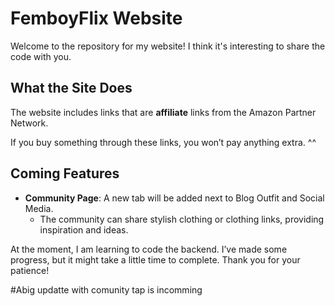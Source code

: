 # FemboyFlix Website #

Welcome to the repository for my website! I think it's interesting to share the code with you.

## What the Site Does ##

The website includes links that are **affiliate** links from the Amazon Partner Network.

If you buy something through these links, you won’t pay anything extra. ^^

## Coming Features ##

- **Community Page**: A new tab will be added next to Blog Outfit and Social Media.
  - The community can share stylish clothing or clothing links, providing inspiration and ideas.

At the moment, I am learning to code the backend. I’ve made some progress, but it might take a little time to complete. Thank you for your patience!

#Abig updatte with comunity tap is incomming 
